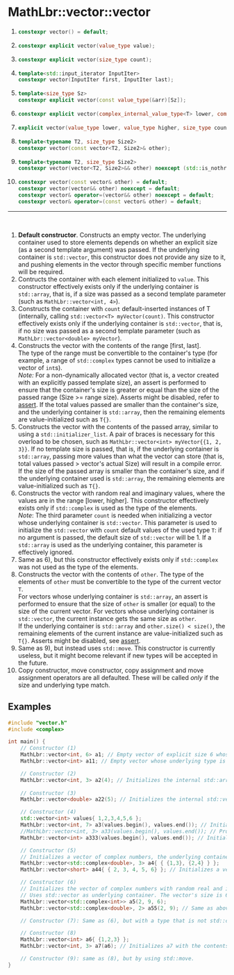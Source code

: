 # MathLbr::vector::vector
1. ```cpp
   constexpr vector() = default;
   ```
2. ```cpp
   constexpr explicit vector(value_type value);
   ```
3. ```cpp
   constexpr explicit vector(size_type count);
   ```
4. ```cpp
   template<std::input_iterator InputIter>
   constexpr vector(InputIter first, InputIter last);
   ```
5. ```cpp
   template<size_type Sz>
   constexpr explicit vector(const value_type(&arr)[Sz]);
   ```
6. ```cpp
   constexpr explicit vector(complex_internal_value_type<T> lower, complex_internal_value_type<T> higher, size_type count = 1);
   ```
7. ```cpp
   explicit vector(value_type lower, value_type higher, size_type count = 1);
   ```
8. ```cpp
   template<typename T2, size_type Size2>
   constexpr vector(const vector<T2, Size2>& other);
   ```
9. ```cpp
   template<typename T2, size_type Size2>
   constexpr vector(vector<T2, Size2>&& other) noexcept (std::is_nothrow_move_constructible_v<T>)
   ```
9. ```cpp
   constexpr vector(const vector& other) = default;
   constexpr vector(vector&& other) noexcept = default;
   constexpr vector& operator=(vector&& other) noexcept = default;
   constexpr vector& operator=(const vector& other) = default;
   ```
<hr><br>
  
1) **Default constructor**. Constructs an empty vector. The underlying container used to store elements depends on whether an explicit size (as a second template argument) was passed. If the underlying container is `std::vector`, this constructor does not provide any size to it, and pushing elements in the vector through specific member functions will be required.
2) Contructs the container with each element initialized to `value`. This constructor effectively exists only if the underlying container is `std::array`, that is, if a size was passed as a second template parameter (such as `MathLbr::vector<int, 4>`).
3) Constructs the container with `count` default-inserted instances of T (internally, calling `std::vector<T> myVector(count)`. This constructor effectively exists only if the underlying container is `std::vector`, that is, if no size was passed as a second template parameter (such as `MathLbr::vector<double> myVector`).
4) Constructs the vector with the contents of the range [first, last].
   <br> The type of the range must be convertible to the container's type (for example, a range of `std::complex` types cannot be used to initialize a vector of `int`s).
   <br>*Note:* For a non-dynamically allocated vector (that is, a vector created with an explicitly passed template size), an assert is performed to ensure that the container's   size is greater or equal than the size of the passed range (Size >= range size). Asserts might be disabled, refer to <a href="https://en.cppreference.com/w/cpp/error/assert">assert</a>.
   If the total values passed are smaller than the container's size, and the underlying container is `std::array`, then the remaining elements are value-initialized such as `T{}`.
5) Constructs the vector with the contents of the passed array, similar to using a `std::initializer_list`. A pair of braces is necessary for this overload to be chosen, such as `MathLbr::vector<int> myVector{{1, 2, 3}}`. If no template size is passed, that is, if the underlying container is `std::array`, passing more values than what the vector can store (that is, total values passed > vector's actual Size) will result in a compile error.<br>
If the size of the passed array is smaller than the container's size, and if the underlying container used is `std::array`, the remaining elements are value-initialized such as `T{}`.
6) Constructs the vector with random real and imaginary values, where the values are in the range [lower, higher]. This constructor effectively exists only if `std::complex` is used as the type of the elements.<br>
   *Note*: The third parameter `count` is needed when initializing a vector whose underlying container is `std::vector`. This parameter is used to initialize the `std::vector` with `count` default values of the used type `T`: if no argument is passed, the default size of `std::vector` will be 1. If a `std::array` is used as the underlying container, this parameter is effectively ignored.
7) Same as 6), but this constructor effectively exists only if `std::complex` was not used as the type of the elements.
8) Constructs the vector with the contents of `other`. The type of the elements of `other` must be convertible to the type of the current vector `T`.<br>
   For vectors whose underlying container is `std::array`, an assert is performed to ensure that the size of `other` is smaller (or equal) to the size of the current vector. For vectors whose underlying container is `std::vector`, the current instance gets the same size as `other`. <br>
   If the underlying container is `std::array` and `other.size() < size()`, the remaining elements of the current instance are value-initialized such as `T{}`.
   Asserts might be disabled, see <a href="https://en.cppreference.com/w/cpp/error/assert">assert</a>.
9) Same as 9), but instead uses `std::move`. This constructor is currently useless, but it might become relevant if new types will be accepted in the future.
10) Copy constructor, move constructor, copy assignment and move assignment operators are all defaulted. These will be called *only* if the size and underlying type match.

## Examples
```cpp
#include "vector.h"
#include <complex>

int main() {
	// Constructor (1)
	MathLbr::vector<int, 6> a1; // Empty vector of explicit size 6 whose underlying type is std::array
	MathLbr::vector<int> a11; // Empty vector whose underlying type is std::vector, since no explicit size was passed as the second template argument.

	// Constructor (2)
	MathLbr::vector<int, 3> a2(4); // Initializes the internal std::array with 3 values equal to 4.
	
	// Constructor (3)
	MathLbr::vector<double> a22(5); // Initializes the internal std::vector with 5 default values. The size of the container is 5.

	// Constructor (4)
	std::vector<int> values{ 1,2,3,4,5,6 };
	MathLbr::vector<int, 7> a3(values.begin(), values.end()); // Initializes a3 with the contents of values. Last element is default-initialized.
	//MathLbr::vector<int, 3> a33(values.begin(), values.end()); // Produces an assert: 3 is smaller than 6!
	MathLbr::vector<int> a333(values.begin(), values.end()); // Initializes the vector with the contents of value, std::vector is used as internal container.

	// Constructor (5)
	// Initializes a vector of complex numbers, the underlying container used is std::array.
	MathLbr::vector<std::complex<double>, 3> a4{ { {1,3}, {2,4} } };
	MathLbr::vector<short> a44{ { 2, 3, 4, 5, 6} }; // Initializes a vector of 5 shorts, the underlying container is std::vector.

	// Constructor (6)
	// Initializes the vector of complex numbers with random real and imaginary parts in the range [2, 9].
	// Uses std::vector as underlying container. The vector's size is 6 (the last parameter).
	MathLbr::vector<std::complex<int>> a5(2, 9, 6);
	MathLbr::vector<std::complex<double>, 2> a55(2, 9); // Same as above, but uses std::array. The last parameter is ignored.

	// Constructor (7): Same as (6), but with a type that is not std::complex.

	// Constructor (8)
	MathLbr::vector<int> a6{ {1,2,3} };
	MathLbr::vector<int, 3> a7(a6); // Initializes a7 with the contents of a6.

	// Constructor (9): same as (8), but by using std::move.
}

```
